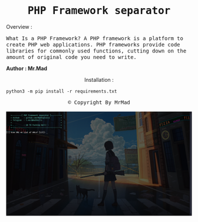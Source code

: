 <div align="center"><samp><h1>PHP Framework separator</h1></samp></div>

<p>Overview : </p>
<samp>What Is a PHP Framework? A PHP framework is a platform to create PHP web applications. PHP frameworks provide code libraries for commonly used functions, cutting down on the amount of original code you need to write.</samp>

<b>Author : Mr.Mad</b>

<div align="center">Installation : </div>

```
python3 -m pip install -r requirements.txt
```

<div align="center"><samp><span>&copy;&nbsp;Copyright By MrMad</span></samp></div>
<br>
<img src="https://raw.githubusercontent.com/MadExploits/Framework-separator/main/Screenshot%20from%202023-01-22%2018-17-26.png">
